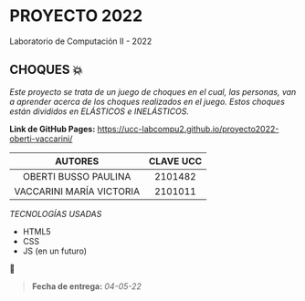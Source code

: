 # PROYECTO 2022
Laboratorio de Computación II - 2022

## CHOQUES :boom:

_Este proyecto se trata de un juego de choques en el cual, las personas, van a aprender acerca de los choques realizados en el juego. Estos choques están divididos en ELÁSTICOS e INELÁSTICOS._

**Link de GitHub Pages:** https://ucc-labcompu2.github.io/proyecto2022-oberti-vaccarini/

| **AUTORES**              | **CLAVE UCC** |
|:------------------------:|:-------------:|
| OBERTI BUSSO PAULINA     |    2101482    |
| VACCARINI MARÍA VICTORIA |    2101011    |

 _TECNOLOGÍAS USADAS_
 
* HTML5
* CSS
* JS (en un futuro)

:calendar:
>**Fecha de entrega:** _04-05-22_
